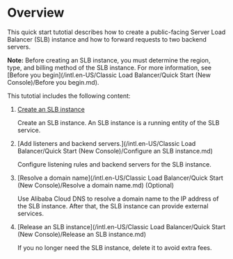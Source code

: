# Overview

This quick start tutotial describes how to create a public-facing Server Load Balancer \(SLB\) instance and how to forward requests to two backend servers.

**Note:** Before creating an SLB instance, you must determine the region, type, and billing method of the SLB instance. For more information, see [Before you begin](/intl.en-US/Classic Load Balancer/Quick Start (New Console)/Before you begin.md).

This tutotial includes the following content:

1.  [Create an SLB instance]()

    Create an SLB instance. An SLB instance is a running entity of the SLB service.

2.  [Add listeners and backend servers.](/intl.en-US/Classic Load Balancer/Quick Start (New Console)/Configure an SLB instance.md)

    Configure listening rules and backend servers for the SLB instance.

3.  [Resolve a domain name](/intl.en-US/Classic Load Balancer/Quick Start (New Console)/Resolve a domain name.md) \(Optional\)

    Use Alibaba Cloud DNS to resolve a domain name to the IP address of the SLB instance. After that, the SLB instance can provide external services.

4.  [Release an SLB instance](/intl.en-US/Classic Load Balancer/Quick Start (New Console)/Release an SLB instance.md)

    If you no longer need the SLB instance, delete it to avoid extra fees.


